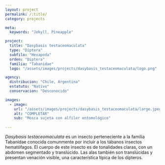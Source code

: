 ```yaml
---
layout: project
permalink: /:title/
category: projects

meta:
  keywords: "Jekyll, Pineapple"

project:
  title: "Dasybasis testaceomaculata"
  type: "Diptera"
  subfilo: "Hexapoda"
  orden: "Diptera"
  familia: "Tabanidae"
  logo: "/assets/images/projects/dasybasis_testaceomaculata/logo.png"

agency:
  distribucion: "Chile, Argentina"
  estatuto: "Nativo"
  conservacion: "Desconocido"

images:
  - image:
    url: "/assets/images/projects/dasybasis_testaceomaculata/large.jpeg"
    alt: "COMPLETAR"
    sub: "Mosca sujeta con alfiler entomológico"
  
---
```

<p><i>Dasybasis testaceomaculata</i> es un insecto perteneciente a la familia Tabanidae conocida comunmente por incluir a los tábanos insectos hematófagos. El cuerpo de este insecto es de tonalidades claras, con un abdomen segmentado y translúcido. Las alas también son translúcidas y presentan venación visible, una característica típica de los dípteros.</p>
